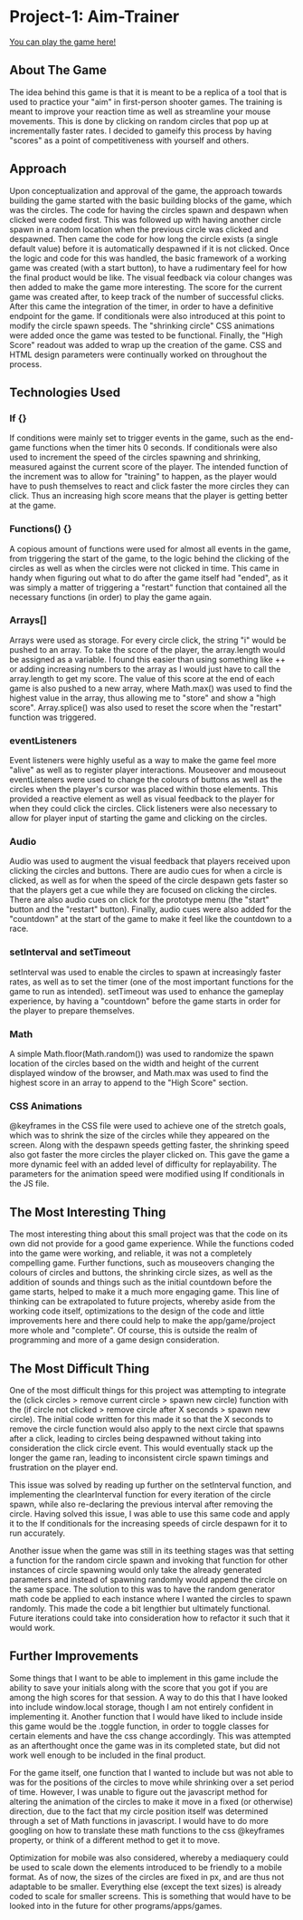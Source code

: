 # Project-1: Aim-Trainer

[You can play the game here!](https://ansars-aimtrainer.netlify.app/)

## About The Game
The idea behind this game is that it is meant to be a replica of a tool that is used to practice your "aim" in first-person shooter games. The training is meant to improve your reaction time as well as streamline your mouse movements. This is done by clicking on random circles that pop up at incrementally faster rates. I decided to gameify this process by having "scores" as a point of competitiveness with yourself and others. 

## Approach
Upon conceptualization and approval of the game, the approach towards building the game started with the basic building blocks of the game, which was the circles. The code for having the circles spawn and despawn when clicked were coded first. This was followed up with having another circle spawn in a random location when the previous circle was clicked and despawned. Then came the code for how long the circle exists (a single default value) before it is automatically despawned if it is not clicked. Once the logic and code for this was handled, the basic framework of a working game was created (with a start button), to have a rudimentary feel for how the final product would be like. The visual feedback via colour changes was then added to make the game more interesting. The score for the current game was created after, to keep track of the number of successful clicks. After this came the integration of the timer, in order to have a definitive endpoint for the game. If conditionals were also introduced at this point to modify the circle spawn speeds. The "shrinking circle" CSS animations were added once the game was tested to be functional. Finally, the "High Score" readout was added to wrap up the creation of the game. CSS and HTML design parameters were continually worked on throughout the process. 

## Technologies Used

### If {}
If conditions were mainly set to trigger events in the game, such as the end-game functions when the timer hits 0 seconds. If conditionals were also used to increment the speed of the circles spawning and shrinking, measured against the current score of the player. The intended function of the increment was to allow for "training" to happen, as the player would have to push themselves to react and click faster the more circles they can click. Thus an increasing high score means that the player is getting better at the game. 

### Functions() {}
A copious amount of functions were used for almost all events in the game, from triggering the start of the game, to the logic behind the clicking of the circles as well as when the circles were not clicked in time. This came in handy when figuring out what to do after the game itself had "ended", as it was simply a matter of triggering a "restart" function that contained all the necessary functions (in order) to play the game again.

### Arrays[]
Arrays were used as storage. For every circle click, the string "i" would be pushed to an array. To take the score of the player, the array.length would be assigned as a variable. I found this easier than using something like ++ or adding increasing numbers to the array as I would just have to call the array.length to get my score. The value of this score at the end of each game is also pushed to a new array, where Math.max() was used to find the highest value in the array, thus allowing me to "store" and show a "high score". Array.splice() was also used to reset the score when the "restart" function was triggered. 

### eventListeners
Event listeners were highly useful as a way to make the game feel more "alive" as well as to register player interactions. Mouseover and mouseout eventListeners were used to change the colours of buttons as well as the circles when the player's cursor was placed within those elements. This provided a reactive element as well as visual feedback to the player for when they could click the circles. Click listeners were also necessary to allow for player input of starting the game and clicking on the circles.

### Audio
Audio was used to augment the visual feedback that players received upon clicking the circles and buttons. There are audio cues for when a circle is clicked, as well as for when the speed of the circle despawn gets faster so that the players get a cue while they are focused on clicking the circles. There are also audio cues on click for the prototype menu (the "start" button and the "restart" button). Finally, audio cues were also added for the "countdown" at the start of the game to make it feel like the countdown to a race. 

### setInterval and setTimeout
setInterval was used to enable the circles to spawn at increasingly faster rates, as well as to set the timer (one of the most important functions for the game to run as intended). setTimeout was used to enhance the gameplay experience, by having a "countdown" before the game starts in order for the player to prepare themselves. 

### Math
A simple Math.floor(Math.random()) was used to randomize the spawn location of the circles based on the width and height of the current displayed window of the browser, and Math.max was used to find the highest score in an array to append to the "High Score" section. 

### CSS Animations
@keyframes in the CSS file were used to achieve one of the stretch goals, which was to shrink the size of the circles while they appeared on the screen. Along with the despawn speeds getting faster, the shrinking speed also got faster the more circles the player clicked on. This gave the game a more dynamic feel with an added level of difficulty for replayability. The parameters for the animation speed were modified using If conditionals in the JS file. 

## The Most Interesting Thing
The most interesting thing about this small project was that the code on its own did not provide for a good game experience. While the functions coded into the game were working, and reliable, it was not a completely compelling game. Further functions, such as mouseovers changing the colours of circles and buttons, the shrinking circle sizes, as well as the addition of sounds and things such as the initial countdown before the game starts, helped to make it a much more engaging game. This line of thinking can be extrapolated to future projects, whereby aside from the working code itself, optimizations to the design of the code and little improvements here and there could help to make the app/game/project more whole and "complete". Of course, this is outside the realm of programming and more of a game design consideration. 

## The Most Difficult Thing 
One of the most difficult things for this project was attempting to integrate the (click circles > remove current circle > spawn new circle) function with the (if circle not clicked > remove circle after X seconds > spawn new circle). The initial code written for this made it so that the X seconds to remove the circle function would also apply to the next circle that spawns after a click, leading to circles being despawned without taking into consideration the click circle event. This would eventually stack up the longer the game ran, leading to inconsistent circle spawn timings and frustration on the player end.

This issue was solved by reading up further on the setInterval function, and implementing the clearInterval function for every iteration of the circle spawn, while also re-declaring the previous interval after removing the circle. Having solved this issue, I was able to use this same code and apply it to the If conditionals for the increasing speeds of circle despawn for it to run accurately. 

Another issue when the game was still in its teething stages was that setting a function for the random circle spawn and invoking that function for other instances of circle spawning would only take the already generated parameters and instead of spawning randomly would append the circle on the same space. The solution to this was to have the random generator math code be applied to each instance where I wanted the circles to spawn randomly. This made the code a bit lengthier but ultimately functional. Future iterations could take into consideration how to refactor it such that it would work. 

## Further Improvements
Some things that I want to be able to implement in this game include the ability to save your initials along with the score that you got if you are among the high scores for that session. A way to do this that I have looked into include window.local storage, though I am not entirely confident in implementing it. Another function that I would have liked to include inside this game would be the .toggle function, in order to toggle classes for certain elements and have the css change accordingly. This was attempted as an afterthought once the game was in its completed state, but did not work well enough to be included in the final product.

For the game itself, one function that I wanted to include but was not able to was for the positions of the circles to move while shrinking over a set period of time. However, I was unable to figure out the javascript method for altering the animation of the circles to make it move in a fixed (or otherwise) direction, due to the fact that my circle position itself was determined through a set of Math functions in javascript. I would have to do more googling on how to translate these math functions to the css @keyframes property, or think of a different method to get it to move.

Optimization for mobile was also considered, whereby a mediaquery could be used to scale down the elements introduced to be friendly to a mobile format. As of now, the sizes of the circles are fixed in px, and are thus not adaptable to be smaller. Everything else (except the text sizes) is already coded to scale for smaller screens. This is something that would have to be looked into in the future for other programs/apps/games. 
